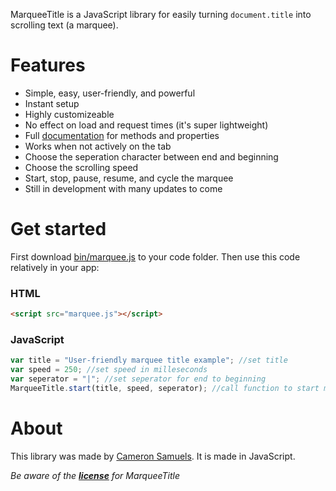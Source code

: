 MarqueeTitle is a JavaScript library for easily turning `document.title` into scrolling text (a marquee).

# Features
- Simple, easy, user-friendly, and powerful
- Instant setup
- Highly customizeable
- No effect on load and request times (it's super lightweight)
- Full [documentation](http://github.com/CameronSamuels/marqueetitle/wiki) for methods and properties
- Works when not actively on the tab
- Choose the seperation character between end and beginning
- Choose the scrolling speed
- Start, stop, pause, resume, and cycle the marquee
- Still in development with many updates to come

# Get started

First download [bin/marquee.js](bin/marquee.js) to your code folder. Then use this code relatively in your app:

### HTML
```html
<script src="marquee.js"></script>
```
### JavaScript
```javascript
var title = "User-friendly marquee title example"; //set title
var speed = 250; //set speed in milleseconds
var seperator = "|"; //set seperator for end to beginning
MarqueeTitle.start(title, speed, seperator); //call function to start marquee
```

# About

This library was made by [Cameron Samuels](http://cameronsamuels.com). It is made in JavaScript.

*Be aware of the **[license](LICENSE)** for MarqueeTitle*
